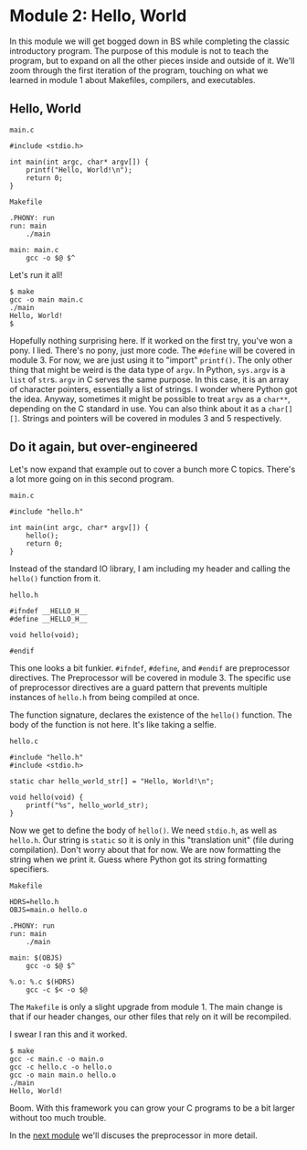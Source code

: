 # Module 2: Hello, World

In this module we will get bogged down in BS while completing the classic introductory program. The purpose of this module is not to teach the program, but to expand on all the other pieces inside and outside of it. We'll zoom through the first iteration of the program, touching on what we learned in module 1 about Makefiles, compilers, and executables.

## Hello, World

`main.c`

    #include <stdio.h>

    int main(int argc, char* argv[]) {
        printf("Hello, World!\n");
        return 0;
    }

`Makefile`

    .PHONY: run
    run: main
        ./main

    main: main.c
        gcc -o $@ $^

Let's run it all!

    $ make
    gcc -o main main.c
    ./main
    Hello, World!
    $

Hopefully nothing surprising here. If it worked on the first try, you've won a pony. I lied. There's no pony, just more code. The `#define` will be covered in module 3. For now, we are just using it to "import" `printf()`. The only other thing that might be weird is the data type of `argv`. In Python, `sys.argv` is a `list` of `str`s. `argv` in C serves the same purpose. In this case, it is an array of character pointers, essentially a list of strings. I wonder where Python got the idea. Anyway, sometimes it might be possible to treat `argv` as a `char**`, depending on the C standard in use. You can also think about it as a `char[][]`. Strings and pointers will be covered in modules 3 and 5 respectively.

## Do it again, but over-engineered

Let's now expand that example out to cover a bunch more C topics. There's a lot more going on in this second program.

`main.c`

    #include "hello.h"

    int main(int argc, char* argv[]) {
        hello();
        return 0;
    }

Instead of the standard IO library, I am including my header and calling the `hello()` function from it.

`hello.h`

    #ifndef __HELLO_H__
    #define __HELLO_H__

    void hello(void);

    #endif

This one looks a bit funkier. `#ifndef`, `#define`, and `#endif` are preprocessor directives. The Preprocessor will be covered in module 3. The specific use of preprocessor directives are a guard pattern that prevents multiple instances of `hello.h` from being compiled at once.

The function signature, declares the existence of the `hello()` function. The body of the function is not here. It's like taking a selfie.

`hello.c`

    #include "hello.h"
    #include <stdio.h>

    static char hello_world_str[] = "Hello, World!\n";

    void hello(void) {
        printf("%s", hello_world_str);
    }

Now we get to define the body of `hello()`. We need `stdio.h`, as well as `hello.h`. Our string is `static` so it is only in this "translation unit" (file during compilation). Don't worry about that for now. We are now formatting the string when we print it. Guess where Python got its string formatting specifiers.

`Makefile`

    HDRS=hello.h
    OBJS=main.o hello.o

    .PHONY: run
    run: main
        ./main

    main: $(OBJS)
        gcc -o $@ $^

    %.o: %.c $(HDRS)
        gcc -c $< -o $@

The `Makefile` is only a slight upgrade from module 1. The main change is that if our header changes, our other files that rely on it will be recompiled.

I swear I ran this and it worked.

    $ make
    gcc -c main.c -o main.o
    gcc -c hello.c -o hello.o
    gcc -o main main.o hello.o
    ./main
    Hello, World!

Boom. With this framework you can grow your C programs to be a bit larger without too much trouble.

In the [next module](../mod3/README.md) we'll discuses the preprocessor in more detail.
